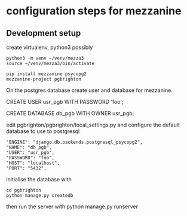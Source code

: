 configuration steps for mezzanine
=================================

Development setup
-----------------

create virtualenv, python3 possibly

    python3 -m venv ~/venv/mezza3
    source ~/venv/mezza3/bin/activate

    pip install mezzanine psycopg2
    mezzanine-project pgbrighton

On the postgres database create user and database for mezzanine.

CREATE USER usr_pgb WITH PASSWORD 'foo';

CREATE DATABASE db_pgb WITH OWNER usr_pgb;

edit pgbrighton/pgbrighton/local_settings.py
and configure the default database to use to postgresql

    "ENGINE": "django.db.backends.postgresql_psycopg2",
    "NAME": "db_pgb",
    "USER": "usr_pgb",
    "PASSWORD": "foo",
    "HOST": "localhost",
    "PORT": "5432",
    
initialise the database with

    cd pgbrighton
    python manage.py createdb
    
then run the server with 
    python manage.py runserver